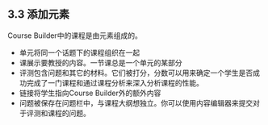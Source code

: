 ## 3.3 添加元素

Course Builder中的课程是由元素组成的。
* 单元将同一个话题下的课程组织在一起
* 课展示要教授的内容。一节课总是一个单元的某部分
* 评测包含问题和其它的材料。它们被打分，分数可以用来确定一个学生是否成功完成了一门课程和通过课程分析来深入分析课程的性能。
* 链接将学生指向Course Builder外的额外内容
* 问题被保存在问题栏中，与课程大纲想独立。你可以使用内容编辑器来提交对于评测和课程的问题。
